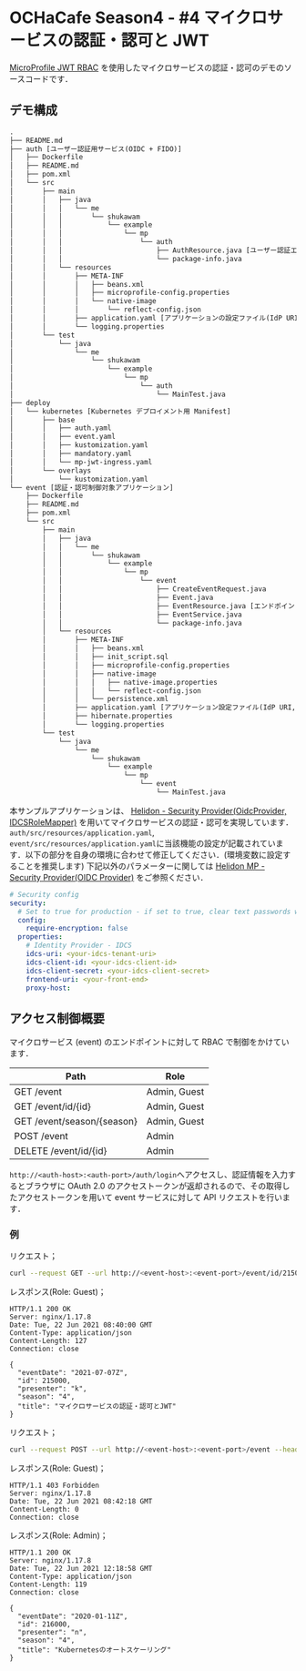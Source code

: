# OCHaCafe Season4 - #4 マイクロサービスの認証・認可と JWT

[MicroProfile JWT RBAC](https://download.eclipse.org/microprofile/microprofile-jwt-auth-1.2/microprofile-jwt-auth-spec-1.2.html) を使用したマイクロサービスの認証・認可のデモのソースコードです．

## デモ構成

```txt
.
├── README.md
├── auth [ユーザー認証用サービス(OIDC + FIDO)]
│   ├── Dockerfile
│   ├── README.md
│   ├── pom.xml
│   └── src
│       ├── main
│       │   ├── java
│       │   │   └── me
│       │   │       └── shukawam
│       │   │           └── example
│       │   │               └── mp
│       │   │                   └── auth
│       │   │                       ├── AuthResource.java [ユーザー認証エンドポイント定義]
│       │   │                       └── package-info.java
│       │   └── resources
│       │       ├── META-INF
│       │       │   ├── beans.xml
│       │       │   ├── microprofile-config.properties
│       │       │   └── native-image
│       │       │       └── reflect-config.json
│       │       ├── application.yaml [アプリケーションの設定ファイル(IdP URI etc.)]
│       │       └── logging.properties
│       └── test
│           └── java
│               └── me
│                   └── shukawam
│                       └── example
│                           └── mp
│                               └── auth
│                                   └── MainTest.java
├── deploy
│   └── kubernetes [Kubernetes デプロイメント用 Manifest]
│       ├── base
│       │   ├── auth.yaml
│       │   ├── event.yaml
│       │   ├── kustomization.yaml
│       │   ├── mandatory.yaml
│       │   └── mp-jwt-ingress.yaml
│       └── overlays
│           └── kustomization.yaml
└── event [認証・認可制御対象アプリケーション]
    ├── Dockerfile
    ├── README.md
    ├── pom.xml
    └── src
        ├── main
        │   ├── java
        │   │   └── me
        │   │       └── shukawam
        │   │           └── example
        │   │               └── mp
        │   │                   └── event
        │   │                       ├── CreateEventRequest.java
        │   │                       ├── Event.java
        │   │                       ├── EventResource.java [エンドポイント・アクセス制御定義]
        │   │                       ├── EventService.java
        │   │                       └── package-info.java
        │   └── resources
        │       ├── META-INF
        │       │   ├── beans.xml
        │       │   ├── init_script.sql
        │       │   ├── microprofile-config.properties
        │       │   ├── native-image
        │       │   │   ├── native-image.properties
        │       │   │   └── reflect-config.json
        │       │   └── persistence.xml
        │       ├── application.yaml [アプリケーション設定ファイル(IdP URI, Database connection settings)]
        │       ├── hibernate.properties
        │       └── logging.properties
        └── test
            └── java
                └── me
                    └── shukawam
                        └── example
                            └── mp
                                └── event
                                    └── MainTest.java
```

本サンプルアプリケーションは、 [Helidon - Security Provider(OidcProvider, IDCSRoleMapper)](https://oracle-japan-oss-docs.github.io/helidon/docs/v2/#/mp/security/02_providers#_idcs_role_mapper) を用いてマイクロサービスの認証・認可を実現しています．`auth/src/resources/application.yaml`, `event/src/resources/application.yaml`に当該機能の設定が記載されています．以下の部分を自身の環境に合わせて修正してください．(環境変数に設定することを推奨します)
下記以外のパラメーターに関しては [Helidon MP - Security Provider(OIDC Provider)](https://oracle-japan-oss-docs.github.io/helidon/docs/v2/#/mp/security/02_providers#_oidc_provider) をご参照ください．

```yaml
# Security config
security:
  # Set to true for production - if set to true, clear text passwords will cause failure
  config:
    require-encryption: false
  properties:
    # Identity Provider - IDCS
    idcs-uri: <your-idcs-tenant-uri>
    idcs-client-id: <your-idcs-client-id>
    idcs-client-secret: <your-idcs-client-secret>
    frontend-uri: <your-front-end>
    proxy-host:
```

## アクセス制御概要

マイクロサービス (event) のエンドポイントに対して RBAC で制御をかけています．

| Path                       | Role         |
| -------------------------- | ------------ |
| GET /event                 | Admin, Guest |
| GET /event/id/{id}         | Admin, Guest |
| GET /event/season/{season} | Admin, Guest |
| POST /event                | Admin        |
| DELETE /event/id/{id}      | Admin        |

`http://<auth-host>:<auth-port>/auth/login`へアクセスし、認証情報を入力するとブラウザに OAuth 2.0 のアクセストークンが返却されるので、その取得したアクセストークンを用いて event サービスに対して API リクエストを行います．

### 例

リクエスト；

```bash
curl --request GET --url http://<event-host>:<event-port>/event/id/215000 --header 'authorization: Bearer eyJ...'
```

レスポンス(Role: Guest)；

```http
HTTP/1.1 200 OK
Server: nginx/1.17.8
Date: Tue, 22 Jun 2021 08:40:00 GMT
Content-Type: application/json
Content-Length: 127
Connection: close

{
  "eventDate": "2021-07-07Z",
  "id": 215000,
  "presenter": "k",
  "season": "4",
  "title": "マイクロサービスの認証・認可とJWT"
}
```

リクエスト；

```bash
curl --request POST --url http://<event-host>:<event-port>/event --header 'authorization: Bearer eyJ...' --header 'content-type: application/json' --data '{"title": "Kubernetesのオートスケーリング","season": "4","presenter": "n","eventDate": "2020-08-11"}'
```

レスポンス(Role: Guest)；

```http
HTTP/1.1 403 Forbidden
Server: nginx/1.17.8
Date: Tue, 22 Jun 2021 08:42:18 GMT
Content-Length: 0
Connection: close
```

レスポンス(Role: Admin)；

```http
HTTP/1.1 200 OK
Server: nginx/1.17.8
Date: Tue, 22 Jun 2021 12:18:58 GMT
Content-Type: application/json
Content-Length: 119
Connection: close

{
  "eventDate": "2020-01-11Z",
  "id": 216000,
  "presenter": "n",
  "season": "4",
  "title": "Kubernetesのオートスケーリング"
}
```
